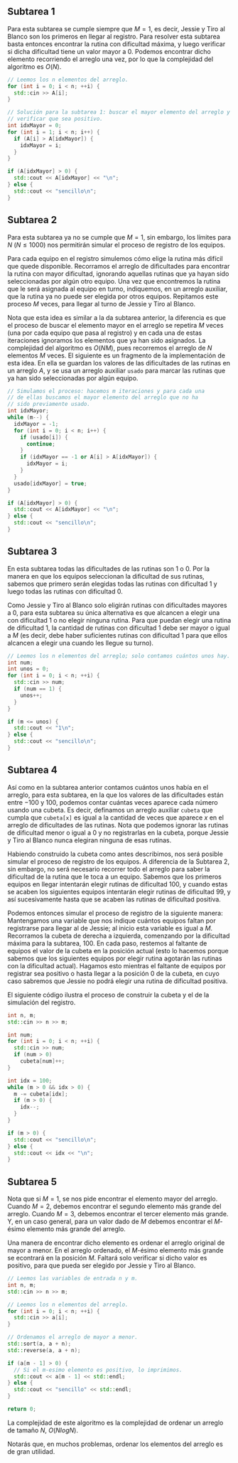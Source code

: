 ## Subtarea 1

Para esta subtarea se cumple siempre que $M = 1$, es decir, Jessie y Tiro al Blanco son los primeros en llegar al registro. Para resolver esta subtarea basta entonces encontrar la rutina con dificultad máxima, y luego verificar si dicha dificultad tiene un valor mayor a $0$. Podemos encontrar dicho elemento recorriendo el arreglo una vez, por lo que la complejidad del algoritmo es $O(N)$.

```cpp
// Leemos los n elementos del arreglo.
for (int i = 0; i < n; ++i) {
  std::cin >> A[i];
}

// Solución para la subtarea 1: buscar el mayor elemento del arreglo y
// verificar que sea positivo.
int idxMayor = 0;
for (int i = 1; i < n; i++) {
  if (A[i] > A[idxMayor]) {
    idxMayor = i;
  }
}

if (A[idxMayor] > 0) {
  std::cout << A[idxMayor] << "\n";
} else {
  std::cout << "sencillo\n";
}
```

## Subtarea 2

Para esta subtarea ya no se cumple que $M=1$, sin embargo, los límites para $N$ ($N \leq 1000$) nos permitirán simular el proceso de registro de los equipos.

Para cada equipo en el registro simulemos cómo elige la rutina más difícil que quede disponible. Recorramos el arreglo de dificultades para encontrar la rutina con mayor dificultad, ignorando aquellas rutinas que ya hayan sido seleccionadas por algún otro equipo. Una vez que encontremos la rutina que le será asignada al equipo en turno, indiquemos, en un arreglo auxiliar, que la rutina ya no puede ser elegida por otros equipos. Repitamos este proceso $M$ veces, para llegar al turno de Jessie y Tiro al Blanco.

Nota que esta idea es similar a la da subtarea anterior, la diferencia es que el proceso de buscar el elemento mayor en el arreglo se repetira $M$ veces (una por cada equipo que pasa al registro) y en cada una de estas iteraciones ignoramos los elementos que ya han sido asignados. La complejidad del algoritmo es $O(NM)$, pues recorremos el arreglo de $N$ elementos $M$ veces. El siguiente es un fragmento de la implementación de esta idea. En ella se guardan los valores de las dificultades de las rutinas en un arreglo $A$, y se usa un arreglo auxiliar `usado` para marcar las rutinas que ya han sido seleccionadas por algún equipo.

```cpp
// Simulamos el proceso: hacemos m iteraciones y para cada una
// de ellas buscamos el mayor elemento del arreglo que no ha
// sido previamente usado.
int idxMayor;
while (m--) {
  idxMayor = -1;
  for (int i = 0; i < n; i++) {
    if (usado[i]) {
      continue;
    }
    if (idxMayor == -1 or A[i] > A[idxMayor]) {
      idxMayor = i;
    }
  }
  usado[idxMayor] = true;
}

if (A[idxMayor] > 0) {
  std::cout << A[idxMayor] << "\n";
} else {
  std::cout << "sencillo\n";
}
```

## Subtarea 3

En esta subtarea todas las dificultades de las rutinas son $1$ o $0$. Por la manera en que los equipos seleccionan la dificultad de sus rutinas, sabemos que primero serán elegidas todas las rutinas con dificultad $1$ y luego todas las rutinas con dificultad $0$.

Como Jessie y Tiro al Blanco solo eligirán rutinas con dificultades mayores a $0$, para esta subtarea su única alternativa es que alcancen a elegir una con dificultad $1$ o no elegir ninguna rutina. Para que puedan elegir una rutina de dificultad $1$, la cantidad de rutinas con dificultad $1$ debe ser mayor o igual a $M$ (es decir, debe haber suficientes rutinas con dificultad $1$ para que ellos alcancen a elegir una cuando les llegue su turno).

```cpp
// Leemos los n elementos del arreglo; solo contamos cuántos unos hay.
int num;
int unos = 0;
for (int i = 0; i < n; ++i) {
  std::cin >> num;
  if (num == 1) {
    unos++;
  }
}

if (m <= unos) {
  std::cout << "1\n";
} else {
  std::cout << "sencillo\n";
}
```

## Subtarea 4

Así como en la subtarea anterior contamos cuántos unos había en el arreglo, para esta subtarea, en la que los valores de las dificultades están entre $-100$ y $100$, podemos contar cuántas veces aparece cada número usando una cubeta. Es decir, definamos un arreglo auxiliar `cubeta` que cumpla que `cubeta[x]` es igual a la cantidad de veces que aparece $x$ en el arreglo de dificultades de las rutinas. Nota que podemos ignorar las rutinas de dificultad menor o igual a $0$ y no registrarlas en la cubeta, porque Jessie y Tiro al Blanco nunca elegiran ninguna de esas rutinas.

Habiendo construido la cubeta como antes describimos, nos será posible simular el proceso de registro de los equipos. A diferencia de la Subtarea $2$, sin embargo, no será necesario recorrer todo el arreglo para saber la dificultad de la rutina que le toca a un equipo. Sabemos que los primeros equipos en llegar intentarán elegir rutinas de dificultad $100$, y cuando estas se acaben los siguientes equipos intentarán elegir rutinas de dificultad $99$, y así sucesivamente hasta que se acaben las rutinas de dificultad positiva.

Podemos entonces simular el proceso de registro de la siguiente manera: Mantengamos una variable que nos indique cuántos equipos faltan por registrarse para llegar al de Jessie; al inicio esta variable es igual a $M$. Recorramos la cubeta de derecha a izquierda, comenzando por la dificultad máxima para la subtarea, $100$. En cada paso, restemos al faltante de equipos el valor de la cubeta en la posición actual (esto lo hacemos porque sabemos que los siguientes equipos por elegir rutina agotarán las rutinas con la dificultad actual). Hagamos esto mientras el faltante de equipos por registrar sea positivo o hasta llegar a la posición $0$ de la cubeta, en cuyo caso sabremos que Jessie no podrá elegir una rutina de dificultad positiva.

El siguiente código ilustra el proceso de construir la cubeta y el de la simulación del registro.

```cpp
int n, m;
std::cin >> n >> m;

int num;
for (int i = 0; i < n; ++i) {
  std::cin >> num;
  if (num > 0)
    cubeta[num]++;
}

int idx = 100;
while (m > 0 && idx > 0) {
  m -= cubeta[idx];
  if (m > 0) {
    idx--;
  }
}

if (m > 0) {
  std::cout << "sencillo\n";
} else {
  std::cout << idx << "\n";
}
```

## Subtarea 5

Nota que si $M = 1$, se nos pide encontrar el elemento mayor del arreglo. Cuando $M = 2$, debemos encontrar el segundo elemento más grande del arreglo. Cuando $M = 3$, debemos encontrar el tercer elemento más grande. Y, en un caso general, para un valor dado de $M$ debemos encontrar el $M$-ésimo elemento más grande del arreglo.

Una manera de encontrar dicho elemento es ordenar el arreglo original de mayor a menor. En el arreglo ordenado, el $M$-ésimo elemento más grande se econtrará en la posición $M$. Faltará solo verificar si dicho valor es positivo, para que pueda ser elegido por Jessie y Tiro al Blanco.

```cpp
// Leemos las variables de entrada n y m.
int n, m;
std::cin >> n >> m;

// Leemos los n elementos del arreglo.
for (int i = 0; i < n; ++i) {
  std::cin >> a[i];
}

// Ordenamos el arreglo de mayor a menor.
std::sort(a, a + n);
std::reverse(a, a + n);

if (a[m - 1] > 0) {
  // Si el m-esimo elemento es positivo, lo imprimimos.
  std::cout << a[m - 1] << std::endl;
} else {
  std::cout << "sencillo" << std::endl;
}

return 0;
```

La complejidad de este algoritmo es la complejidad de ordenar un arreglo de tamaño $N$, $O(N log N)$.

Notarás que, en muchos problemas, ordenar los elementos del arreglo es de gran utilidad.
